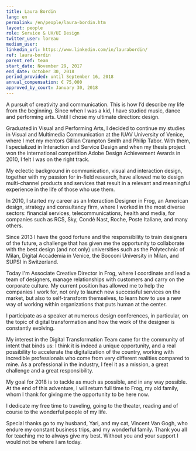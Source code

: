 ```yaml
---
title: Laura Bordin
lang: en
permalink: /en/people/laura-bordin.htm
layout: people
role: Service & UX/UI Design
twitter_user: loreau
medium_user: 
linkedin_url: https://www.linkedin.com/in/laurabordin/
ref: laura-bordin
parent_ref: team
start_date: November 29, 2017
end_date: October 30, 2018
period_provided: until September 16, 2018
annual_compensation: € 75,000
approved_by_court: January 30, 2018
---
```

A pursuit of creativity and communication. This is how I’d describe my life from the beginning. Since when I was a kid, I have studied music, dance and performing arts. Until I chose my ultimate direction: design.

Graduated in Visual and Performing Arts, I decided to continue my studies in Visual and Multimedia Communication at the IUAV University of Venice, where I met my mentors Gillian Crampton Smith and Philip Tabor. With them, I specialized in Interaction and Service Design and when my thesis project won the international competition Adobe Design Achievement Awards in 2010, I felt I was on the right track.

My eclectic background in communication, visual and interaction design, together with my passion for in-field research, have allowed me to design multi-channel products and services that result in a relevant and meaningful experience in the life of those who use them.

In 2010, I started my career as an Interaction Designer in Frog, an American design, strategy and consultancy firm, where I worked in the most diverse sectors: financial services, telecommunications, health and media, for companies such as RCS, Sky, Condè Nast, Roche, Poste Italiane, and many others.

Since 2013 I have the good fortune and the responsibility to train designers of the future, a challenge that has given me the opportunity to collaborate with the best design (and not only) universities such as the Polytechnic of Milan, Digital Accademia in Venice, the Bocconi University in Milan, and SUPSI in Switzerland.

Today I'm Associate Creative Director in Frog, where I coordinate and lead a team of designers, manage relationships with customers and carry on the corporate culture. My current position has allowed me to help the companies I work for, not only to launch new successful services on the market, but also to self-transform themselves, to learn how to use a new way of working within organizations that puts human at the center.

I participate as a speaker at numerous design conferences, in particular, on the topic of digital transformation and how the work of the designer is constantly evolving.

My interest in the Digital Transformation Team came for the community of intent that binds us: I think it is indeed a unique opportunity, and a real possibility to accelerate the digitalization of the country, working with incredible professionals who come from very different realities compared to mine. As a professional in the industry, I feel it as a mission, a great challenge and a great responsibility.

My goal for 2018 is to tackle as much as possible, and in any way possible. At the end of this adventure, I will return full time to Frog, my old family, whom I thank for giving me the opportunity to be here now.

I dedicate my free time to traveling, going to the theater, reading and of course to the wonderful people of my life.

Special thanks go to my husband, Yari, and my cat, Vincent Van Gogh, who endure my constant business trips, and my wonderful family.
Thank you all for teaching me to always give my best. Without you and your support I would not be where I am today.